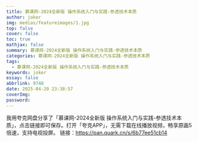 ```yaml
---
title: 慕课网-2024全新版 操作系统入门与实践-参透技术本质
author: joker
img: medias/featureimages/1.jpg
top: false
cover: false
toc: true
mathjax: false
summary: 慕课网-2024全新版 操作系统入门与实践-参透技术本质
categories: 慕课网-2024全新版 操作系统入门与实践-参透技术本质
tags:
  - 慕课网-2024全新版 操作系统入门与实践-参透技术本质
keywords: joker
essay: false
abbrlink: 9748
date: 2025-04-20 23:38:57
coverImg:
password:
---
```


我用夸克网盘分享了「慕课网-2024全新版 操作系统入门与实践-参透技术本质」，点击链接即可保存。打开「夸克APP」，无需下载在线播放视频，畅享原画5倍速，支持电视投屏。
链接：https://pan.quark.cn/s/6b77ee51cb14
